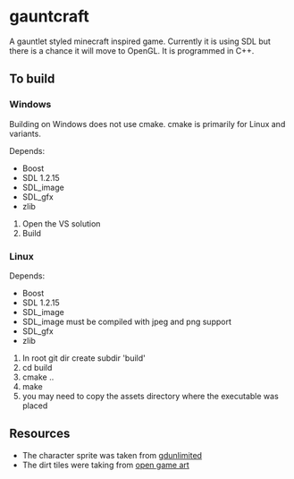 <h1>gauntcraft</h1>

A gauntlet styled minecraft inspired game. Currently it is using SDL but there is a chance it will move to OpenGL. It is programmed in C++.

<h2>To build</h2>

<h3>Windows</h3>
Building on Windows does not use cmake. cmake is primarily for Linux and variants.

Depends:
<ul>
  <li>Boost</li>
  <li>SDL 1.2.15</li>
  <li>SDL_image</li>
  <li>SDL_gfx</li>
  <li>zlib</li>
</ul>

<ol>
  <li>Open the VS solution</li>
  <li>Build</li>
</ol>

<h3>Linux</h3>

Depends:
<ul>
  <li>Boost</li>
  <li>SDL 1.2.15</li>
  <li>SDL_image</li>
  <li>SDL_image must be compiled with jpeg and png support</li>
  <li>SDL_gfx</li>
  <li>zlib</li>
</ul>

<ol>
  <li>In root git dir create subdir 'build'</li>
  <li>cd build</li>
  <li>cmake ..</li>
  <li>make</li>
  <li>you may need to copy the assets directory where the executable was placed</li>
</ol>

<h2>Resources</h2>
<ul>
  <li>The character sprite was taken from <a href="http://www.gdunlimited.net/forums/gallery/image/879-actor01/">gdunlimited</a></li>
  <li>The dirt tiles were taking from <a href="http://lpc.opengameart.org/static/lpc-style-guide/styleguide.html">open game art</a></li>
</ul>

